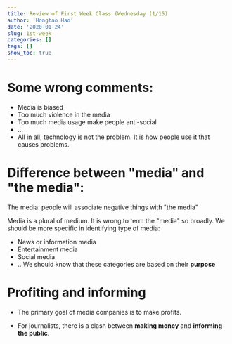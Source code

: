 ```yaml
---
title: Review of First Week Class (Wednesday (1/15)
author: 'Hongtao Hao'
date: '2020-01-24'
slug: 1st-week
categories: []
tags: []
show_toc: true
---
```


# Some wrong comments:
- Media is biased
- Too much violence in the media
- Too much media usage make people anti-social
- ...
- All in all, technology is not the problem. It is how people use it that causes problems.

# Difference between "media" and "the media":
The media: people will associate negative things with "the media"

Media is a plural of medium. It is wrong to term the "media" so broadly. We should be more specific in identifying type of media: 
- News or information media
- Entertainment media
- Social media
- ..
We should know that these categories are based on their **purpose**

# Profiting and informing

- The primary goal of media companies is to make profits. 

- For journalists, there is a clash between **making money** and **informing the public**. 